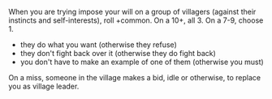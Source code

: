 When you are trying impose your will on a group of villagers (against their instincts and self-interests), roll +common. On a 10+, all 3. On a 7-9, choose 1.
- they do what you want (otherwise they refuse)
- they don't fight back over it (otherwise they do fight back)
- you don't have to make an example of one of them (otherwise you must)

On a miss, someone in the village makes a bid, idle or otherwise, to replace you as village leader. 